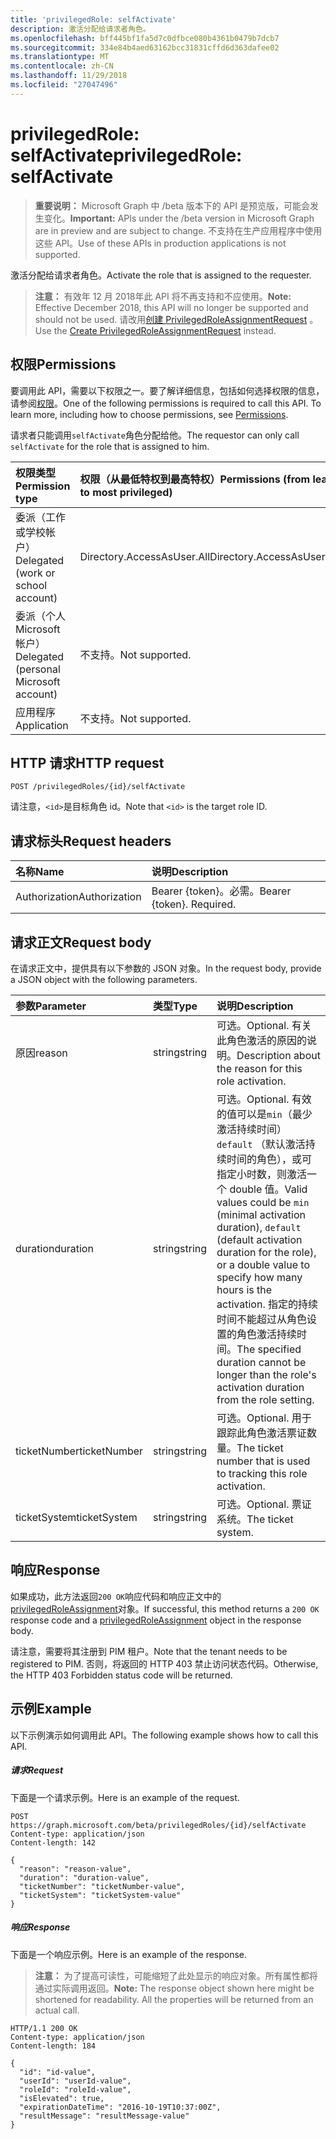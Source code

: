 ```yaml
---
title: 'privilegedRole: selfActivate'
description: 激活分配给请求者角色。
ms.openlocfilehash: bff445bf1fa5d7c0dfbce080b4361b0479b7dcb7
ms.sourcegitcommit: 334e84b4aed63162bcc31831cffd6d363dafee02
ms.translationtype: MT
ms.contentlocale: zh-CN
ms.lasthandoff: 11/29/2018
ms.locfileid: "27047496"
---
```

# <a name="privilegedrole-selfactivate"></a><span data-ttu-id="4d3ad-103">privilegedRole: selfActivate</span><span class="sxs-lookup"><span data-stu-id="4d3ad-103">privilegedRole: selfActivate</span></span>

><span data-ttu-id="4d3ad-104">**重要说明：** Microsoft Graph 中 /beta 版本下的 API 是预览版，可能会发生变化。</span><span class="sxs-lookup"><span data-stu-id="4d3ad-104">**Important:** APIs under the /beta version in Microsoft Graph are in preview and are subject to change.</span></span> <span data-ttu-id="4d3ad-105">不支持在生产应用程序中使用这些 API。</span><span class="sxs-lookup"><span data-stu-id="4d3ad-105">Use of these APIs in production applications is not supported.</span></span>

<span data-ttu-id="4d3ad-106">激活分配给请求者角色。</span><span class="sxs-lookup"><span data-stu-id="4d3ad-106">Activate the role that is assigned to the requester.</span></span>

><span data-ttu-id="4d3ad-107">**注意：** 有效年 12 月 2018年此 API 将不再支持和不应使用。</span><span class="sxs-lookup"><span data-stu-id="4d3ad-107">**Note:** Effective December 2018, this API will no longer be supported and should not be used.</span></span> <span data-ttu-id="4d3ad-108">请改用[创建 PrivilegedRoleAssignmentRequest](privilegedroleassignmentrequest-post.md) 。</span><span class="sxs-lookup"><span data-stu-id="4d3ad-108">Use the [Create PrivilegedRoleAssignmentRequest](privilegedroleassignmentrequest-post.md) instead.</span></span>


## <a name="permissions"></a><span data-ttu-id="4d3ad-109">权限</span><span class="sxs-lookup"><span data-stu-id="4d3ad-109">Permissions</span></span>
<span data-ttu-id="4d3ad-p103">要调用此 API，需要以下权限之一。要了解详细信息，包括如何选择权限的信息，请参阅[权限](/graph/permissions-reference)。</span><span class="sxs-lookup"><span data-stu-id="4d3ad-p103">One of the following permissions is required to call this API. To learn more, including how to choose permissions, see [Permissions](/graph/permissions-reference).</span></span>

<span data-ttu-id="4d3ad-112">请求者只能调用```selfActivate```角色分配给他。</span><span class="sxs-lookup"><span data-stu-id="4d3ad-112">The requestor can only call ```selfActivate``` for the role that is assigned to him.</span></span>
 

|<span data-ttu-id="4d3ad-113">权限类型</span><span class="sxs-lookup"><span data-stu-id="4d3ad-113">Permission type</span></span>      | <span data-ttu-id="4d3ad-114">权限（从最低特权到最高特权）</span><span class="sxs-lookup"><span data-stu-id="4d3ad-114">Permissions (from least to most privileged)</span></span>              |
|:--------------------|:---------------------------------------------------------|
|<span data-ttu-id="4d3ad-115">委派（工作或学校帐户）</span><span class="sxs-lookup"><span data-stu-id="4d3ad-115">Delegated (work or school account)</span></span> | <span data-ttu-id="4d3ad-116">Directory.AccessAsUser.All</span><span class="sxs-lookup"><span data-stu-id="4d3ad-116">Directory.AccessAsUser.All</span></span>    |
|<span data-ttu-id="4d3ad-117">委派（个人 Microsoft 帐户）</span><span class="sxs-lookup"><span data-stu-id="4d3ad-117">Delegated (personal Microsoft account)</span></span> | <span data-ttu-id="4d3ad-118">不支持。</span><span class="sxs-lookup"><span data-stu-id="4d3ad-118">Not supported.</span></span>    |
|<span data-ttu-id="4d3ad-119">应用程序</span><span class="sxs-lookup"><span data-stu-id="4d3ad-119">Application</span></span> | <span data-ttu-id="4d3ad-120">不支持。</span><span class="sxs-lookup"><span data-stu-id="4d3ad-120">Not supported.</span></span> |

## <a name="http-request"></a><span data-ttu-id="4d3ad-121">HTTP 请求</span><span class="sxs-lookup"><span data-stu-id="4d3ad-121">HTTP request</span></span>
<!-- { "blockType": "ignored" } -->
```http
POST /privilegedRoles/{id}/selfActivate
```

<span data-ttu-id="4d3ad-122">请注意，``<id>``是目标角色 id。</span><span class="sxs-lookup"><span data-stu-id="4d3ad-122">Note that ``<id>`` is the target role ID.</span></span>
## <a name="request-headers"></a><span data-ttu-id="4d3ad-123">请求标头</span><span class="sxs-lookup"><span data-stu-id="4d3ad-123">Request headers</span></span>
| <span data-ttu-id="4d3ad-124">名称</span><span class="sxs-lookup"><span data-stu-id="4d3ad-124">Name</span></span>       | <span data-ttu-id="4d3ad-125">说明</span><span class="sxs-lookup"><span data-stu-id="4d3ad-125">Description</span></span>|
|:---------------|:----------|
| <span data-ttu-id="4d3ad-126">Authorization</span><span class="sxs-lookup"><span data-stu-id="4d3ad-126">Authorization</span></span>  | <span data-ttu-id="4d3ad-p104">Bearer {token}。必需。</span><span class="sxs-lookup"><span data-stu-id="4d3ad-p104">Bearer {token}. Required.</span></span> |

## <a name="request-body"></a><span data-ttu-id="4d3ad-129">请求正文</span><span class="sxs-lookup"><span data-stu-id="4d3ad-129">Request body</span></span>
<span data-ttu-id="4d3ad-130">在请求正文中，提供具有以下参数的 JSON 对象。</span><span class="sxs-lookup"><span data-stu-id="4d3ad-130">In the request body, provide a JSON object with the following parameters.</span></span>

| <span data-ttu-id="4d3ad-131">参数</span><span class="sxs-lookup"><span data-stu-id="4d3ad-131">Parameter</span></span>    | <span data-ttu-id="4d3ad-132">类型</span><span class="sxs-lookup"><span data-stu-id="4d3ad-132">Type</span></span>   |<span data-ttu-id="4d3ad-133">说明</span><span class="sxs-lookup"><span data-stu-id="4d3ad-133">Description</span></span>|
|:---------------|:--------|:----------|
|<span data-ttu-id="4d3ad-134">原因</span><span class="sxs-lookup"><span data-stu-id="4d3ad-134">reason</span></span>|<span data-ttu-id="4d3ad-135">string</span><span class="sxs-lookup"><span data-stu-id="4d3ad-135">string</span></span>|<span data-ttu-id="4d3ad-136">可选。</span><span class="sxs-lookup"><span data-stu-id="4d3ad-136">Optional.</span></span> <span data-ttu-id="4d3ad-137">有关此角色激活的原因的说明。</span><span class="sxs-lookup"><span data-stu-id="4d3ad-137">Description about the reason for this role activation.</span></span>|
|<span data-ttu-id="4d3ad-138">duration</span><span class="sxs-lookup"><span data-stu-id="4d3ad-138">duration</span></span>|<span data-ttu-id="4d3ad-139">string</span><span class="sxs-lookup"><span data-stu-id="4d3ad-139">string</span></span>|<span data-ttu-id="4d3ad-140">可选。</span><span class="sxs-lookup"><span data-stu-id="4d3ad-140">Optional.</span></span> <span data-ttu-id="4d3ad-141">有效的值可以是```min```（最少激活持续时间） ```default``` （默认激活持续时间的角色），或可指定小时数，则激活一个 double 值。</span><span class="sxs-lookup"><span data-stu-id="4d3ad-141">Valid values could be ```min``` (minimal activation duration), ```default``` (default activation duration for the role), or a double value to specify how many hours is the activation.</span></span> <span data-ttu-id="4d3ad-142">指定的持续时间不能超过从角色设置的角色激活持续时间。</span><span class="sxs-lookup"><span data-stu-id="4d3ad-142">The specified duration cannot be longer than the role's activation duration from the role setting.</span></span> |
|<span data-ttu-id="4d3ad-143">ticketNumber</span><span class="sxs-lookup"><span data-stu-id="4d3ad-143">ticketNumber</span></span>|<span data-ttu-id="4d3ad-144">string</span><span class="sxs-lookup"><span data-stu-id="4d3ad-144">string</span></span>|<span data-ttu-id="4d3ad-145">可选。</span><span class="sxs-lookup"><span data-stu-id="4d3ad-145">Optional.</span></span> <span data-ttu-id="4d3ad-146">用于跟踪此角色激活票证数量。</span><span class="sxs-lookup"><span data-stu-id="4d3ad-146">The ticket number that is used to tracking this role activation.</span></span>|
|<span data-ttu-id="4d3ad-147">ticketSystem</span><span class="sxs-lookup"><span data-stu-id="4d3ad-147">ticketSystem</span></span>|<span data-ttu-id="4d3ad-148">string</span><span class="sxs-lookup"><span data-stu-id="4d3ad-148">string</span></span>|<span data-ttu-id="4d3ad-149">可选。</span><span class="sxs-lookup"><span data-stu-id="4d3ad-149">Optional.</span></span> <span data-ttu-id="4d3ad-150">票证系统。</span><span class="sxs-lookup"><span data-stu-id="4d3ad-150">The ticket system.</span></span>|

## <a name="response"></a><span data-ttu-id="4d3ad-151">响应</span><span class="sxs-lookup"><span data-stu-id="4d3ad-151">Response</span></span>

<span data-ttu-id="4d3ad-152">如果成功，此方法返回`200 OK`响应代码和响应正文中的[privilegedRoleAssignment](../resources/privilegedroleassignment.md)对象。</span><span class="sxs-lookup"><span data-stu-id="4d3ad-152">If successful, this method returns a `200 OK` response code and a [privilegedRoleAssignment](../resources/privilegedroleassignment.md) object in the response body.</span></span>

<span data-ttu-id="4d3ad-153">请注意，需要将其注册到 PIM 租户。</span><span class="sxs-lookup"><span data-stu-id="4d3ad-153">Note that the tenant needs to be registered to PIM.</span></span> <span data-ttu-id="4d3ad-154">否则，将返回的 HTTP 403 禁止访问状态代码。</span><span class="sxs-lookup"><span data-stu-id="4d3ad-154">Otherwise, the HTTP 403 Forbidden status code will be returned.</span></span>
## <a name="example"></a><span data-ttu-id="4d3ad-155">示例</span><span class="sxs-lookup"><span data-stu-id="4d3ad-155">Example</span></span>
<span data-ttu-id="4d3ad-156">以下示例演示如何调用此 API。</span><span class="sxs-lookup"><span data-stu-id="4d3ad-156">The following example shows how to call this API.</span></span>
##### <a name="request"></a><span data-ttu-id="4d3ad-157">请求</span><span class="sxs-lookup"><span data-stu-id="4d3ad-157">Request</span></span>
<span data-ttu-id="4d3ad-158">下面是一个请求示例。</span><span class="sxs-lookup"><span data-stu-id="4d3ad-158">Here is an example of the request.</span></span>
<!-- {
  "blockType": "request",
  "name": "privilegedrole_selfactivate"
}-->
```http
POST https://graph.microsoft.com/beta/privilegedRoles/{id}/selfActivate
Content-type: application/json
Content-length: 142

{
  "reason": "reason-value",
  "duration": "duration-value",
  "ticketNumber": "ticketNumber-value",
  "ticketSystem": "ticketSystem-value"
}
```

##### <a name="response"></a><span data-ttu-id="4d3ad-159">响应</span><span class="sxs-lookup"><span data-stu-id="4d3ad-159">Response</span></span>
<span data-ttu-id="4d3ad-160">下面是一个响应示例。</span><span class="sxs-lookup"><span data-stu-id="4d3ad-160">Here is an example of the response.</span></span> 

><span data-ttu-id="4d3ad-p110">**注意：** 为了提高可读性，可能缩短了此处显示的响应对象。所有属性都将通过实际调用返回。</span><span class="sxs-lookup"><span data-stu-id="4d3ad-p110">**Note:** The response object shown here might be shortened for readability. All the properties will be returned from an actual call.</span></span>
<!-- {
  "blockType": "response",
  "truncated": true,
  "@odata.type": "microsoft.graph.privilegedRoleAssignment"
} -->
```http
HTTP/1.1 200 OK
Content-type: application/json
Content-length: 184

{
  "id": "id-value",
  "userId": "userId-value",
  "roleId": "roleId-value",
  "isElevated": true,
  "expirationDateTime": "2016-10-19T10:37:00Z",
  "resultMessage": "resultMessage-value"
}
```

<!-- uuid: 8fcb5dbc-d5aa-4681-8e31-b001d5168d79
2015-10-25 14:57:30 UTC -->
<!-- {
  "type": "#page.annotation",
  "description": "privilegedRole: selfActivate",
  "keywords": "",
  "section": "documentation",
  "tocPath": ""
}-->
